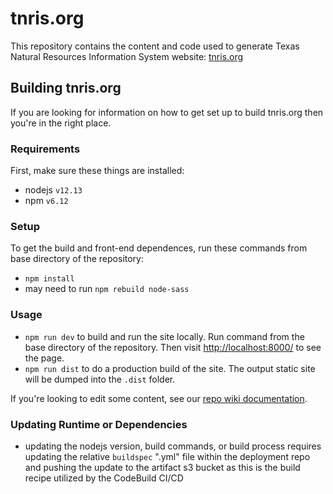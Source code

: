 # tnris.org

This repository contains the content and code used to generate Texas Natural
Resources Information System website: [tnris.org](http://tnris.org)

## Building tnris.org

If you are looking for information on how to get set up to build tnris.org then
you're in the right place.

### Requirements

First, make sure these things are installed:

 - nodejs `v12.13`
 - npm `v6.12`

### Setup

To get the build and front-end dependences, run these commands from base
directory of the repository:

 - `npm install`
 - may need to run `npm rebuild node-sass`

### Usage

* `npm run dev` to build and run the site locally. Run command from the base directory of the repository. Then visit [http://localhost:8000/](http://localhost:8000/) to see the page.
* `npm run dist` to do a production build of the site. The output static site will be dumped into the `.dist` folder.

If you're looking to edit some content, see our [repo wiki documentation](https://github.com/TNRIS/tnris.org/wiki).

### Updating Runtime or Dependencies

* updating the nodejs version, build commands, or build process requires updating the relative `buildspec` ".yml" file within the deployment repo and pushing the update to the artifact s3 bucket as this is the build recipe utilized by the CodeBuild CI/CD